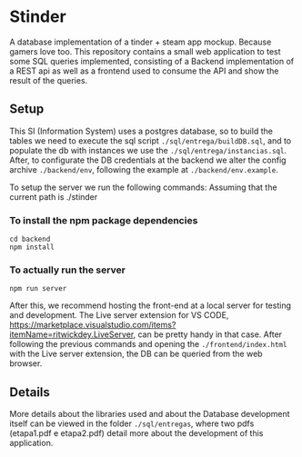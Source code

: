 # Stinder
A database implementation of a tinder + steam app mockup. Because gamers love too.
This repository contains a small web application to test some SQL queries implemented, consisting of a Backend implementation of a REST api as well as a frontend used to consume the API and show the result of the queries.
## Setup
This SI (Information System) uses a postgres database, so to build the tables we need to execute the sql script ```./sql/entrega/buildDB.sql```, and to populate the db with instances we use the ```./sql/entrega/instancias.sql```. After, to configurate the DB credentials at the backend we alter the config archive ```./backend/env```, following the example at ```./backend/env.example```.

To setup the server we run the following commands:
Assuming that the current path is ./stinder
### To install the npm package dependencies
```
cd backend
npm install 
```
### To actually run the server
```
npm run server
```
After this, we recommend hosting the front-end at a local server for testing and development. The Live server extension for VS CODE, https://marketplace.visualstudio.com/items?itemName=ritwickdey.LiveServer, can be pretty handy in that case. After following the previous commands and opening the ```./frontend/index.html``` with the Live server extension, the DB can be queried from the web browser.

## Details
More details about the libraries used and about the Database development itself can be viewed in the folder ```./sql/entregas```, where two pdfs (etapa1.pdf e etapa2.pdf) detail more about the development of this application.
